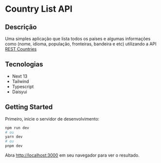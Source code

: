 # Country List API

## Descrição

Uma simples aplicação que lista todos os países e algumas informações como (nome, idioma, população, fronteiras, bandeira e etc) utilizando a API [REST Countries](https://restcountries.com/)

## Tecnologias

- Next 13
- Tailwind
- Typescript
- Daisyui

## Getting Started

Primeiro, inicie o servidor de desenvolvimento:

```bash
npm run dev
# ou
yarn dev
# ou
pnpm dev
```

Abra [http://localhost:3000](http://localhost:3000) em seu navegador para ver o resultado.

